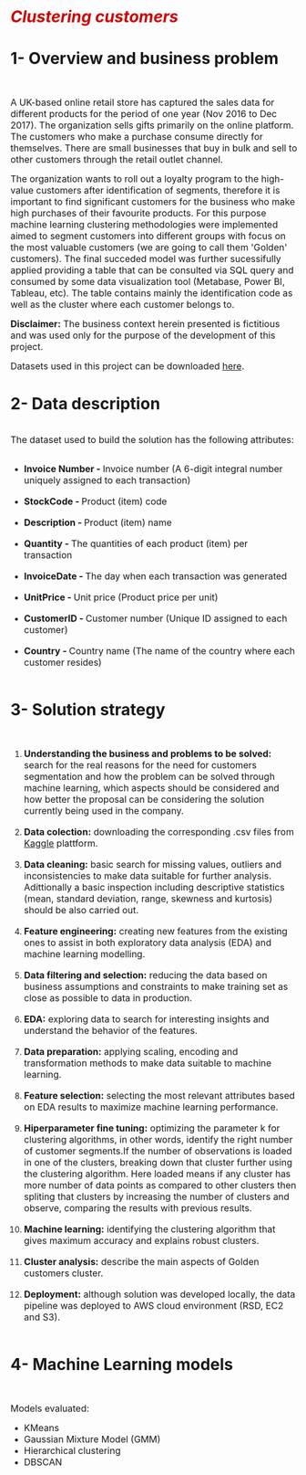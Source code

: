 <h1><b><font color="#cc0000"><i>Clustering customers </i></font></b></h1>





<h1>1- Overview and business problem</h1>

<br>
<p><font size="3">A UK-based online retail store has captured the sales data for different products for the period of one year (Nov 2016 to Dec 2017). The organization sells gifts primarily on the online platform.</br> The customers who make a purchase consume directly for themselves. There are small businesses that buy in bulk and sell to other customers through the retail outlet channel.</font></p>

<p><font size="3">The organization wants to roll out a loyalty program to the high-value customers after identification of segments, therefore it is important to find significant customers for the business who make high purchases of their favourite products. For this purpose machine learning clustering methodologies were implemented aimed to segment customers into different groups with focus on the most valuable customers (we are going to call them 'Golden' customers). The final succeded model was further sucessifully applied providing a table that can be consulted via SQL query and consumed by some data visualization tool (Metabase, Power BI, Tableau, etc). The table contains mainly the identification code as well as the cluster where each customer belongs to.</font></p>

<p><font size="3"><b>Disclaimer:</b> The business context herein presented is fictitious and was used only for the purpose of the development of this project.</font></p>


<p><font size="3">Datasets used in this project can be downloaded <a href="https://www.kaggle.com/vik2012kvs/high-value-customers-identification">here</a>.</font></p>








<h1>2- Data description</h1>

<br>
  <font size="3">The dataset used to build the solution has the following attributes:</font></li>
<br>
<br>
<ul>
  <li><font size="3"><b>Invoice Number - </b>Invoice number (A 6-digit integral number uniquely assigned to each transaction)</font></li><br>
  <li><font size="3"><b>StockCode - </b>Product (item) code</font></li><br>
  <li><font size="3"><b>Description - </b>Product (item) name</font></li><br>
  <li><font size="3"><b>Quantity - </b>The quantities of each product (item) per transaction</font></li><br>
  <li><font size="3"><b>InvoiceDate - </b>The day when each transaction was generated</font></li><br>
  <li><font size="3"><b>UnitPrice - </b>Unit price (Product price per unit)</font></li><br>
  <li><font size="3"><b>CustomerID - </b>Customer number (Unique ID assigned to each customer)</font></li><br>
  <li><font size="3"><b>Country - </b>Country name (The name of the country where each customer resides)</font></li><br>
</ul>








<h1>3- Solution strategy</h1>

<br>
<ol>
  <li><font size="3"><b>Understanding the business and problems to be solved:</b> search for the real reasons for the need for customers segmentation and how the problem can be solved through machine learning, which aspects should be considered and how better the proposal can be considering the solution currently being used in the company.</font></li>
<br>
  <li><font size="3"><b>Data colection:</b> downloading the corresponding .csv files from <a href="https://www.kaggle.com/vik2012kvs/high-value-customers-identification">Kaggle</a> plattform.</font></li>
<br>
  <li><font size="3"><b>Data cleaning:</b> basic search for missing values, outliers and inconsistencies to make data suitable for further analysis. Adittionally a basic inspection including descriptive statistics (mean, standard deviation, range, skewness and kurtosis) should be also carried out.</font></li>
<br>
  <li><font size="3"><b>Feature engineering:</b> creating new features from the existing ones to assist in both exploratory data analysis (EDA) and machine learning modelling.</font></li>
<br>
  <li><font size="3"><b>Data filtering and selection:</b>  reducing the data based on business assumptions and constraints to make training set as close as possible to data in production.</font></li>
<br>
  <li><font size="3"><b>EDA:</b> exploring data to search for interesting insights and understand the behavior of the features.</font></li>
<br>
  <li><font size="3"><b>Data preparation:</b> applying scaling, encoding and transformation methods to make data suitable to machine learning.</font></li>
<br>
  <li><font size="3"><b>Feature selection:</b> selecting the most relevant attributes based on EDA results to maximize machine learning performance.</font></li>
<br>
  <li><font size="3"><b>Hiperparameter fine tuning:</b> optimizing the parameter k for clustering algorithms, in other words, identify the right number of customer segments.If the number of observations is loaded in one of the clusters, breaking down that cluster further using the clustering algorithm. Here loaded means if any cluster has more number of data points as compared to other clusters then spliting that clusters by increasing the number of clusters and observe, comparing the results with previous results.</font></li>
<br>
  <li><font size="3"><b>Machine learning:</b> identifying the clustering algorithm that gives maximum accuracy and explains robust clusters.</font></li>
<br>
  <li><font size="3"><b>Cluster analysis:</b> describe the main aspects of Golden customers cluster.</font></li>
<br>
  <li><font size="3"><b>Deployment:</b> although solution was developed locally, the data pipeline was deployed to AWS cloud environment (RSD, EC2 and S3).</font></li>
<br>  
</ol>







<h1>4- Machine Learning models</h1>

<br>
<p><font size="3">Models evaluated:</font></p>


<ul>
  <li><font size="3">KMeans</font></li>
  <li><font size="3">Gaussian Mixture Model (GMM)</font></li>
  <li><font size="3">Hierarchical clustering</font></li>
  <li><font size="3">DBSCAN</font></li>
</ul>
